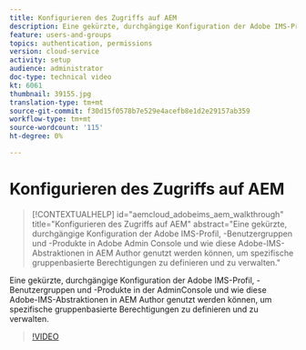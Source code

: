 ```yaml
---
title: Konfigurieren des Zugriffs auf AEM
description: Eine gekürzte, durchgängige Konfiguration der Adobe IMS-Profil, -Benutzergruppen und -Produkte in der AdminConsole und wie diese Adobe-IMS-Abstraktionen in AEM Author genutzt werden können, um spezifische gruppenbasierte Berechtigungen zu definieren und zu verwalten.
feature: users-and-groups
topics: authentication, permissions
version: cloud-service
activity: setup
audience: administrator
doc-type: technical video
kt: 6061
thumbnail: 39155.jpg
translation-type: tm+mt
source-git-commit: f30d15f0578b7e529e4acefb8e1d2e29157ab359
workflow-type: tm+mt
source-wordcount: '115'
ht-degree: 0%

---
```



# Konfigurieren des Zugriffs auf AEM

>[!CONTEXTUALHELP]
>id="aemcloud_adobeims_aem_walkthrough"
>title="Konfigurieren des Zugriffs auf AEM"
>abstract="Eine gekürzte, durchgängige Konfiguration der Adobe IMS-Profil, -Benutzergruppen und -Produkte in Adobe Admin Console und wie diese Adobe-IMS-Abstraktionen in AEM Author genutzt werden können, um spezifische gruppenbasierte Berechtigungen zu definieren und zu verwalten."

Eine gekürzte, durchgängige Konfiguration der Adobe IMS-Profil, -Benutzergruppen und -Produkte in der AdminConsole und wie diese Adobe-IMS-Abstraktionen in AEM Author genutzt werden können, um spezifische gruppenbasierte Berechtigungen zu definieren und zu verwalten.

>[!VIDEO](https://video.tv.adobe.com/v/39155/?quality=12&learn=on)
